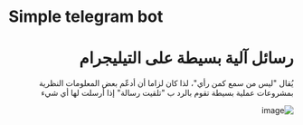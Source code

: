 # Simple telegram bot

<div dir=rtl>

# رسائل آلية بسيطة على التيليجرام

يُقال "ليس من سمع كمن رأي"، لذا كان لزاما أن أدعّم بعض المعلومات النظرية بمشروعات عملية بسيطة تقوم بالرد ب "تلقيت رسالة" إذا أرسلت لها أي شيء

![image](https://user-images.githubusercontent.com/42011920/139556920-573bdaea-3074-4105-a23e-da3a6c910022.png)


</div>
